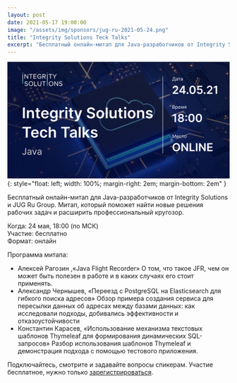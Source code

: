 ```yaml
---
layout: post
date: 2021-05-17 19:00:00
image: "/assets/img/sponsors/jug-ru-2021-05-24.png"
title: "Integrity Solutions Teck Talks"
excerpt: "Бесплатный онлайн-митап для Java-разработчиков от Integrity Solutions и JUG Ru Group."
---
```


![Luxoft TechFest](/assets/img/sponsors/jug-ru-2021-05-24.png){: style="float: left; width: 100%; margin-right: 2em; margin-bottom: 2em" }

Бесплатный онлайн-митап для Java-разработчиков от Integrity Solutions и JUG Ru Group. 
Митап, который поможет найти новые решения рабочих задач и расширить профессиональный кругозор.

Когда:  24 мая, 18:00 (по МСК)<br />
Участие: бесплатно<br />
Формат: онлайн 

Программа митапа:
* Алексей Рагозин ,«Java Flight Recorder» 
О том, что такое JFR, чем он может быть полезен в работе и в каких случаях его стоит применять.
* Александр Чернышев, «Переезд с PostgreSQL на Elasticsearch для гибкого поиска адресов»
Обзор примера создания сервиса для пересылки данных об адресах между базами данных: как исследовали подходы, добивались эффективности и отказоустойчивости
* Константин Карасев, «Использование механизма текстовых шаблонов Тhymeleaf для формирования динамических SQL-запросов»
Разбор использования шаблонов Thymeleaf и демонстрация подхода с помощью тестового приложения.

Подключайтесь, смотрите и задавайте вопросы спикерам. Участие бесплатное, нужно только [зарегистрироваться](https://bit.ly/2S4p6Ti).